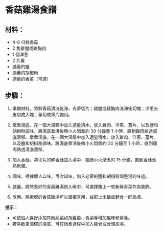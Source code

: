 # 香菇雞湯食譜

## 材料：
- 4-6 只鮮香菇
- 2 隻雞腿或雞胸肉
- 1 個洋蔥
- 2 片薑
- 適量的鹽
- 適量的胡椒粉
- 適量的香菜（可選）

## 步驟：

1. 準備材料。將鮮香菇清洗乾淨，去蒂切片；雞腿或雞胸肉洗淨後切塊；洋蔥去皮切成大塊；薑切成薄片備用。

2. 燉煮湯底。在一個大湯鍋中加入適量清水，放入雞肉、洋蔥、薑片，以及鹽和胡椒粉調味。將湯底煮沸後轉小火悶煮約 30 分鐘至 1 小時，直到雞肉熟透湯底濃郁。燉煮湯底。在一個大湯鍋中加入適量清水，放入雞肉、洋蔥、薑片，以及鹽和胡椒粉調味。將湯底煮沸後轉小火悶煮約 30 分鐘至 1 小時，直到雞肉熟透湯底濃郁。

3. 加入香菇。將切片的鮮香菇加入湯中，繼續小火燉煮約 15 分鐘，直到香菇煮熟軟爛。

4. 調味。根據個人口味，再次試味，加入必要的鹽和胡椒粉調整湯的味道。

5. 裝盤。將熬煮好的香菇雞湯倒入碗中，可選擇撒上一些新鮮香菜作為裝飾。

6. 享用。熱騰騰的香菇雞湯可以單獨享用，或配上米飯或麵食一同品嚐。

**提示：**  
- 可依個人喜好添加其他蔬菜如胡蘿蔔、青菜等增加風味和營養。
- 若喜歡更濃郁的湯底，可在燉煮過程中加入雞骨或骨頭高湯。